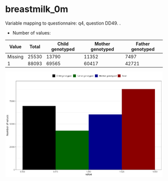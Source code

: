 # breastmilk_0m
Variable mapping to questionnaire: q4, question DD49.
.
- Number of values:

| Value | Total | Child genotyped | Mother genotyped | Father genotyped |
| ----- | ----- | --------------- | ---------------- | ---------------- |
| Missing | 25530 | 13790 | 11352 | 7497 |
| 1 | 88093 | 69565 | 60417 |42721 |



![](breastmilk_0m_n.png)



